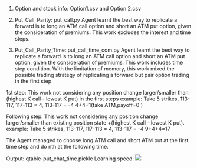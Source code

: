 1. Option and stock info: 
Option1.csv and Option 2.csv 


2. Put_Call_Parity: put_call.py
Agent learnt the best way to replicate a forward is to long an ATM call option and short an ATM put option, given the consideration of premiums. This work excludes the interest and time steps.

3. Put_Call_Parity_Time: put_call_time_com.py
Agent learnt the best way to replicate a forward is to long an ATM call option and short an ATM put option, given the consideration of premiums. This work includes time step condition. 
With the limitation of memory, this work mixed the possible trading strategy of replicating a forward but pair option trading in the first step. 

1st step:
This work not considering any position change larger/smaller than (highest K call - lowest K put) in the first steps
example: 
Take 5 strikes, 113-117, 117-113 = 4, 113-117 = -4
4+4+1(take ATM,payoff=0 )

Following step:
This work not considering any position change larger/smaller than existing position state +(highest K call - lowest K put).
example: 
Take 5 strikes, 113-117, 117-113 = 4, 113-117 = -4
9+4+4=17

The Agent managed to choose long ATM call and short ATM put at the first time step and do nth at the following time.

Output: qtable-put_chat_time.pickle
Learning speed: ![](reinforcemnt/image/put_call_time.png)
